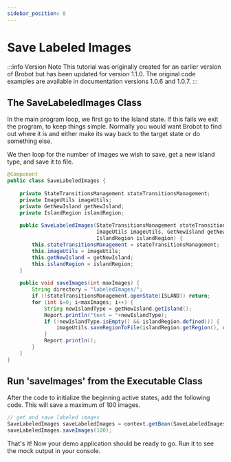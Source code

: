 ```yaml
---
sidebar_position: 8
---
```


# Save Labeled Images

:::info Version Note
This tutorial was originally created for an earlier version of Brobot but has been updated for version 1.1.0. The original code examples are available in documentation versions 1.0.6 and 1.0.7.
:::

## The SaveLabeledImages Class

In the main program loop, we first go to the Island state. If this 
fails we exit the program, to keep things simple. Normally you would 
want Brobot to find out where it is and either make its way back to the 
target state or do something else.  

We then loop for the number of images we wish to save, get a new island 
type, and save it to file. 

```java
@Component
public class SaveLabeledImages {
    
    private StateTransitionsManagement stateTransitionsManagement;
    private ImageUtils imageUtils;
    private GetNewIsland getNewIsland;
    private IslandRegion islandRegion;
    
    public SaveLabeledImages(StateTransitionsManagement stateTransitionsManagement,
                             ImageUtils imageUtils, GetNewIsland getNewIsland,
                             IslandRegion islandRegion) {
        this.stateTransitionsManagement = stateTransitionsManagement;
        this.imageUtils = imageUtils;
        this.getNewIsland = getNewIsland;
        this.islandRegion = islandRegion;
    }
    
    public void saveImages(int maxImages) {
        String directory = "labeledImages/";
        if (!stateTransitionsManagement.openState(ISLAND)) return;
        for (int i=0; i<maxImages; i++) {
            String newIslandType = getNewIsland.getIsland();
            Report.println("text = "+newIslandType);
            if (!newIslandType.isEmpty() && islandRegion.defined()) {
                imageUtils.saveRegionToFile(islandRegion.getRegion(), directory + newIslandType);
            }
            Report.println();
        }
    }
}
```

## Run 'saveImages' from the Executable Class

After the code to initialize the beginning active states, add the following code.
This will save a maximum of 100 images.

```java
// get and save labeled images
SaveLabeledImages saveLabeledImages = context.getBean(SaveLabeledImages.class);
saveLabeledImages.saveImages(100);
```

That's it! Now your demo application should be ready to go. Run it to see the 
mock output in your console. 